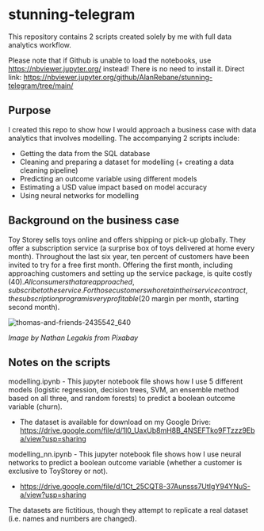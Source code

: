 # stunning-telegram
This repository contains 2 scripts created solely by me with full data analytics workflow.

Please note that if Github is unable to load the notebooks, use https://nbviewer.jupyter.org/ instead! There is no need to install it. Direct link: https://nbviewer.jupyter.org/github/AlanRebane/stunning-telegram/tree/main/

## Purpose
I created this repo to show how I would approach a business case with data analytics that involves modelling. The accompanying 2 scripts include:
- Getting the data from the SQL database
- Cleaning and preparing a dataset for modelling (+ creating a data cleaning pipeline)
- Predicting an outcome variable using different models
- Estimating a USD value impact based on model accuracy
- Using neural networks for modelling

## Background on the business case
Toy Storey sells toys online and offers shipping or pick-up globally. They offer a subscription service (a surprise box of toys delivered at home every month). Throughout the last six year, ten percent of customers have been invited to try for a free first month. Offering the first month, including approaching customers and setting up the service package, is quite costly (40$). All consumers that are approached, subscribe to the service. For those customers who retain their service contract, the subscription program is very profitable (20$ margin per month, starting second month).

![thomas-and-friends-2435542_640](https://user-images.githubusercontent.com/63585199/124383543-af2c6880-dcd5-11eb-89e7-dd5fa3cb0ba0.jpg)

*Image by Nathan Legakis from Pixabay*

## Notes on the scripts
modelling.ipynb - This jupyter notebook file shows how I use 5 different models (logistic regression, decision trees, SVM, an ensemble method based on all three, and random forests) to predict a boolean outcome variable (churn).
- The dataset is available for download on my Google Drive: https://drive.google.com/file/d/1l0_UaxUb8mH8B_4NSEFTko9FTzzz9Eba/view?usp=sharing

modelling_nn.ipynb - This jupyter notebook file shows how I use neural networks to predict a boolean outcome variable (whether a customer is exclusive to ToyStorey or not).
- https://drive.google.com/file/d/1Ct_25CQT8-37Aunsss7UtIgY94YNuS-a/view?usp=sharing


The datasets are fictitious, though they attempt to replicate a real dataset (i.e. names and numbers are changed).
